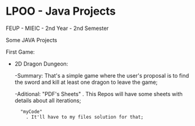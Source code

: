 LPOO - Java Projects
====================

FEUP - MIEIC - 2nd Year - 2nd Semester

Some JAVA Projects

First Game:
  - 2D Dragon Dungeon:
  
      -Summary:
        That's a simple game where the user's proposal is to find the sword and kill at least one dragon to leave the             game;

      -Aditional:
          "PDF's Sheets"
            . This Repos will have some sheets with details about all iterations;
            
          "myCode"
            . It'll have to my files solution for that;
